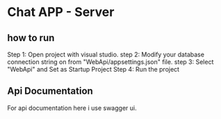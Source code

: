 # Chat APP - Server

## how to run ##

Step 1: Open project with visual studio.
step 2: Modify your database connection string on from "WebApi/appsettings.json" file.
step 3: Select "WebApi" and Set as Startup Project 
Step 4: Run the project

## Api Documentation ##

For api documentation here i use swagger ui.
